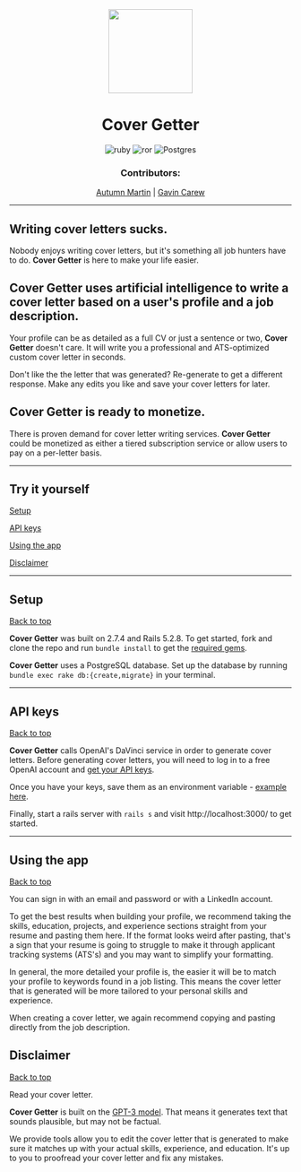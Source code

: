 <div align="center"><img src="placeholder" style="width: 150px;"> 

# **Cover Getter**

![ruby](https://img.shields.io/badge/Ruby-CC342D?style=for-the-badge&logo=ruby&logoColor=white) ![ror](https://img.shields.io/badge/Ruby_on_Rails-CC0000?style=for-the-badge&logo=ruby-on-rails&logoColor=white) ![Postgres](https://img.shields.io/badge/postgres-%23316192.svg?style=for-the-badge&logo=postgresql&logoColor=white) 

### Contributors: 
[Autumn Martin](https://github.com/Autumn-Martin) | 
[Gavin Carew](https://github.com/gjcarew) 
</div>

--- 

## **Writing cover letters sucks.** 

Nobody enjoys writing cover letters, but it's something all job hunters have to do. **Cover Getter** is here to make your life easier. 

## **Cover Getter** uses **artificial intelligence** to write a cover letter based on a user's profile and a job description. 

Your profile can be as detailed as a full CV or just a sentence or two, **Cover Getter** doesn't care. It will write you a professional and ATS-optimized custom cover letter in seconds. 

Don't like the the letter that was generated? Re-generate to get a different response. Make any edits you like and save your cover letters for later.  

## **Cover Getter** is ready to monetize.

There is proven demand for cover letter writing services. **Cover Getter** could be monetized as either a tiered subscription service or allow users to pay on a per-letter basis.

---
## <a name="contents"></a> Try it yourself
[Setup](#setup)

[API keys](#required-keys)

[Using the app](#using)

[Disclaimer](#disclaimer)

---

## <a name="setup"></a> Setup
[Back to top](#contents)


**Cover Getter** was built on 2.7.4 and Rails 5.2.8. To get started, fork and clone the repo and run `bundle install` to get the [required gems](Gemfile). 

**Cover Getter** uses a PostgreSQL database. Set up the database by running `bundle exec rake db:{create,migrate}` in your terminal.

---

## <a name="required-keys"></a> API keys
[Back to top](#contents)

**Cover Getter** calls OpenAI's DaVinci service in order to generate cover letters. Before generating cover letters, you will need to log in to a free OpenAI account and [get your API keys](https://platform.openai.com/account/api-keys).

Once you have your keys, save them as an environment variable - [example here](.env.sample).

Finally, start a rails server with `rails s` and visit http://localhost:3000/ to get started.

---
## <a name="using"></a> Using the app
[Back to top](#contents)

You can sign in with an email and password or with a LinkedIn account. 

To get the best results when building your profile, we recommend taking the skills, education, projects, and experience sections straight from your resume and pasting them here. If the format looks weird after pasting, that's a sign that your resume is going to struggle to make it through applicant tracking systems (ATS's) and you may want to simplify your formatting.

In general, the more detailed your profile is, the easier it will be to match your profile to keywords found in a job listing. This means the cover letter that is generated will be more tailored to your personal skills and experience.

When creating a cover letter, we again recommend copying and pasting directly from the job description. 

## <a name="disclaimer"></a> Disclaimer
[Back to top](#contents)

Read your cover letter. 

**Cover Getter** is built on the [GPT-3 model](https://en.wikipedia.org/wiki/GPT-3). That means it generates text that sounds plausible, but may not be factual. 

We provide tools allow you to edit the cover letter that is generated to make sure it matches up with your actual skills, experience, and education. It's up to you to proofread your cover letter and fix any mistakes. 


